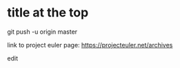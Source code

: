 title at the top
===
git push -u origin master

link to project euler page: https://projecteuler.net/archives

edit
